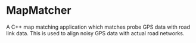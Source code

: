 # MapMatcher
A C++ map matching application which matches probe GPS data with road link data. This is used to align noisy GPS data with actual road networks.
